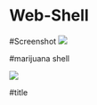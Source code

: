 # Web-Shell

#Screenshot
<img src="https://user-images.githubusercontent.com/125843308/219999781-68f39533-ac22-412a-a435-2d7fe0055683.jpg"/>

#marijuana shell

<img src="https://user-images.githubusercontent.com/125843308/220003247-e4b3d2d4-8022-4b58-a3b0-df11741077c3.png"/>

#title

<link rel="icon" type="image/png" href="https://user-images.githubusercontent.com/125843308/219999781-68f39533-ac22-412a-a435-2d7fe0055683.jpg"/>
